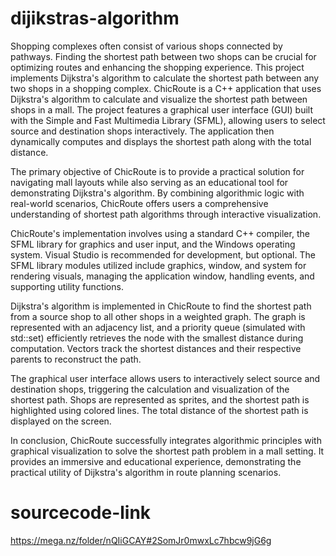 # dijikstras-algorithm
Shopping complexes often consist of various shops connected by pathways. Finding the shortest path between two shops can be crucial for optimizing routes and enhancing the shopping experience. This project implements Dijkstra's algorithm to calculate the shortest path between any two shops in a shopping complex.
ChicRoute is a C++ application that uses Dijkstra's algorithm to calculate and visualize the shortest path between shops in a mall. The project features a graphical user interface (GUI) built with the Simple and Fast Multimedia Library (SFML), allowing users to select source and destination shops interactively. The application then dynamically computes and displays the shortest path along with the total distance. 

The primary objective of ChicRoute is to provide a practical solution for navigating mall layouts while also serving as an educational tool for demonstrating Dijkstra's algorithm. By combining algorithmic logic with real-world scenarios, ChicRoute offers users a comprehensive understanding of shortest path algorithms through interactive visualization.

ChicRoute's implementation involves using a standard C++ compiler, the SFML library for graphics and user input, and the Windows operating system. Visual Studio is recommended for development, but optional. The SFML library modules utilized include graphics, window, and system for rendering visuals, managing the application window, handling events, and supporting utility functions.

Dijkstra's algorithm is implemented in ChicRoute to find the shortest path from a source shop to all other shops in a weighted graph. The graph is represented with an adjacency list, and a priority queue (simulated with std::set) efficiently retrieves the node with the smallest distance during computation. Vectors track the shortest distances and their respective parents to reconstruct the path.

The graphical user interface allows users to interactively select source and destination shops, triggering the calculation and visualization of the shortest path. Shops are represented as sprites, and the shortest path is highlighted using colored lines. The total distance of the shortest path is displayed on the screen.

In conclusion, ChicRoute successfully integrates algorithmic principles with graphical visualization to solve the shortest path problem in a mall setting. It provides an immersive and educational experience, demonstrating the practical utility of Dijkstra's algorithm in route planning scenarios.



# sourcecode-link
https://mega.nz/folder/nQIiGCAY#2SomJr0mwxLc7hbcw9jG6g
